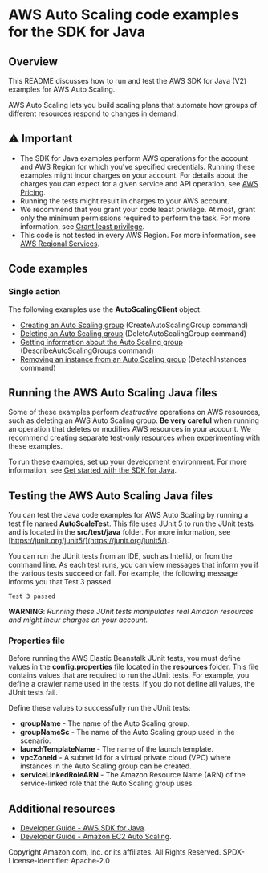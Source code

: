 # AWS Auto Scaling code examples for the SDK for Java

## Overview
This README discusses how to run and test the AWS SDK for Java (V2) examples for AWS Auto Scaling.

AWS Auto Scaling lets you build scaling plans that automate how groups of different resources respond to changes in demand.

## ⚠️ Important
* The SDK for Java examples perform AWS operations for the account and AWS Region for which you've specified credentials. Running these examples might incur charges on your account. For details about the charges you can expect for a given service and API operation, see [AWS Pricing](https://aws.amazon.com/pricing/).
* Running the tests might result in charges to your AWS account.
* We recommend that you grant your code least privilege. At most, grant only the minimum permissions required to perform the task. For more information, see [Grant least privilege](https://docs.aws.amazon.com/IAM/latest/UserGuide/best-practices.html#grant-least-privilege). 
* This code is not tested in every AWS Region. For more information, see [AWS Regional Services](https://aws.amazon.com/about-aws/global-infrastructure/regional-product-services).

## Code examples

### Single action

The following examples use the **AutoScalingClient** object:

- [Creating an Auto Scaling group](https://github.com/awsdocs/aws-doc-sdk-examples/blob/main/javav2/example_code/appsync/src/main/java/com/example/appsync/CreateAutoScalingGroup.java) (CreateAutoScalingGroup command)
- [Deleting an Auto Scaling group](https://github.com/awsdocs/aws-doc-sdk-examples/blob/main/javav2/example_code/appsync/src/main/java/com/example/appsync/DeleteAutoScalingGroup.java) (DeleteAutoScalingGroup command)
- [Getting information about the Auto Scaling group](https://github.com/awsdocs/aws-doc-sdk-examples/blob/main/javav2/example_code/appsync/src/main/java/com/example/appsync/DescribeAutoScalingInstances.java) (DescribeAutoScalingGroups command)
- [Removing an instance from an Auto Scaling group](https://github.com/awsdocs/aws-doc-sdk-examples/blob/main/javav2/example_code/appsync/src/main/java/com/example/appsync/DetachInstances.java) (DetachInstances command)

## Running the AWS Auto Scaling Java files

Some of these examples perform *destructive* operations on AWS resources, such as deleting an AWS Auto Scaling group. **Be very careful** when running an operation that deletes or modifies AWS resources in your account. We recommend creating separate test-only resources when experimenting with these examples.

To run these examples, set up your development environment. For more information, 
see [Get started with the SDK for Java](https://docs.aws.amazon.com/sdk-for-java/latest/developer-guide/setup.html). 


 ## Testing the AWS Auto Scaling Java files

You can test the Java code examples for AWS Auto Scaling by running a test file named **AutoScaleTest**. This file uses JUnit 5 to run the JUnit tests and is located in the **src/test/java** folder. For more information, see [https://junit.org/junit5/](https://junit.org/junit5/).

You can run the JUnit tests from an IDE, such as IntelliJ, or from the command line. As each test runs, you can view messages that inform you if the various tests succeed or fail. For example, the following message informs you that Test 3 passed.

	Test 3 passed

**WARNING**: _Running these JUnit tests manipulates real Amazon resources and might incur charges on your account._

 ### Properties file
Before running the AWS Elastic Beanstalk JUnit tests, you must define values in the **config.properties** file located in the **resources** folder. This file contains values that are required to run the JUnit tests. For example, you define a crawler name used in the tests. If you do not define all values, the JUnit tests fail.

Define these values to successfully run the JUnit tests:

- **groupName** - The name of the Auto Scaling group.  
- **groupNameSc** - The name of the Auto Scaling group used in the scenario.  
- **launchTemplateName** - The name of the launch template. 
- **vpcZoneId** - A subnet Id for a virtual private cloud (VPC) where instances in the Auto Scaling group can be created. 
- **serviceLinkedRoleARN** - The Amazon Resource Name (ARN) of the service-linked role that the Auto Scaling group uses.

## Additional resources
* [Developer Guide - AWS SDK for Java](https://docs.aws.amazon.com/sdk-for-java/latest/developer-guide/home.html).
* [Developer Guide - Amazon EC2 Auto Scaling](https://docs.aws.amazon.com/autoscaling/ec2/userguide/what-is-amazon-ec2-auto-scaling.html).

Copyright Amazon.com, Inc. or its affiliates. All Rights Reserved. SPDX-License-Identifier: Apache-2.0

